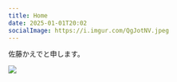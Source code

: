 ```yaml
---
title: Home
date: 2025-01-01T20:02
socialImage: https://i.imgur.com/QgJotNV.jpeg
---
```


佐藤かえでと申します。


![](https://i.imgur.com/QgJotNV.jpeg)
